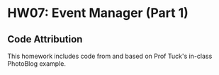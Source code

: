 # HW07: Event Manager (Part 1)

## Code Attribution

This homework includes code from and based on Prof Tuck's in-class PhotoBlog example.
